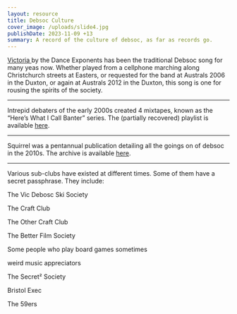 ```yaml
---
layout: resource
title: Debsoc Culture
cover_image: /uploads/slide4.jpg
publishDate: 2023-11-09 +13
summary: A record of the culture of debsoc, as far as records go.
---
```

[Victoria ](https://www.youtube.com/watch?v=fmzLGVGZkVQ)by the Dance Exponents has been the traditional Debsoc song for many yeas now. Whether played from a cellphone marching along Christchurch streets at Easters, or requested for the band at Australs 2006 in the Duxton, or again at Australs 2012 in the Duxton, this song is one for rousing the spirits of the society.

___

Intrepid debaters of the early 2000s created 4 mixtapes, known as the “Here’s What I Call Banter” series. The (partially recovered) playlist is available [here](https://open.spotify.com/playlist/4gWEpxUclb3SgWFtNNQDyT?si=982bd74a25f9436a).

___

Squirrel was a pentannual publication detailing all the goings on of debsoc in the 2010s. The archive is available [here](https://drive.google.com/drive/folders/1vZwTNKZECGsnprHgJWVrNx284ym63qaD?usp=sharing).

___

Various sub-clubs have existed at different times. Some of them have a secret passphrase. They include:

The Vic Debosc Ski Society

The Craft Club

The Other Craft Club

The Better Film Society

Some people who play board games sometimes

weird music appreciators

The Secret² Society

Bristol Exec

The 59ers
